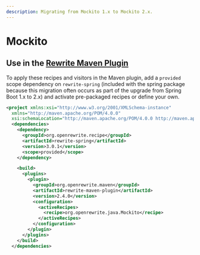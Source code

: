 ```yaml
---
description: Migrating from Mockito 1.x to Mockito 2.x.
---
```


# Mockito

## Use in the [Rewrite Maven Plugin](../../configuring/rewrite-maven-plugin/)

To apply these recipes and visitors in the Maven plugin, add a `provided` scope dependency on `rewrite-spring` \(included with the spring package because this migration often occurs as part of the upgrade from Spring Boot 1.x to 2.x\) and activate pre-packaged recipes or define your own.

```xml
<project xmlns:xsi="http://www.w3.org/2001/XMLSchema-instance"
  xmlns="http://maven.apache.org/POM/4.0.0"
  xsi:schemaLocation="http://maven.apache.org/POM/4.0.0 http://maven.apache.org/maven-v4_0_0.xsd">
  <dependencies>
    <dependency>
      <groupId>org.openrewrite.recipe</groupId>
      <artifactId>rewrite-spring</artifactId>
      <version>3.0.1</version>
      <scope>provided</scope>
    </dependency>

    <build>
      <plugins>
        <plugin>
          <groupId>org.openrewrite.maven</groupId>
          <artifactId>rewrite-maven-plugin</artifactId>
          <version>2.4.0</version>
          <configuration>
            <activeRecipes>
              <recipe>org.openrewrite.java.Mockito</recipe>
            </activeRecipes>
          </configuration>
        </plugin>
      </plugins>
    </build>
  </dependencies>
```

